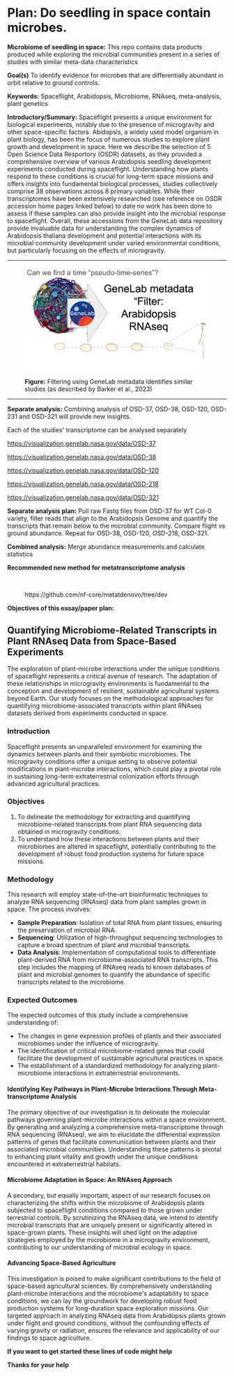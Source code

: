 # Plan: Do seedling in space contain microbes.

**Microbiome of seedling in space:** This repo contains data products produced while exploring the microbial communities present in a series of studies with similar meta-data characteristics

**Goal(s)** To identify evidence for microbes that are differentially abundant in orbit relative to ground controls.

**Keywords:** Spaceflight, Arabidopsis, Microbiome, RNAseq, meta-analysis, plant genetics

**Introductory/Summary:** Spaceflight presents a unique environment for biological experiments, notably due to the presence of microgravity and other space-specific factors. Abidopsis, a widely used model organism in plant biology, has been the focus of numerous studies to explore plant growth and development in space. Here we describe the selection of 5 Open Science Data Resportory (OSDR) datasets, as they provided a comprehensive overview of various Arabidopsis seedling development experiments conducted during spaceflight. Understanding how plants respond to these conditions is crucial for long-term space missions and offers insights into fundamental biological processes, studies collectively comprise 38 observations across 8 primary variables. While their transcriptomes have been extensively researched (see reference on OSDR accession home pages linked below) to date no work has been done to assess if these samples can also provide insight into the microbial response to spaceflight. Overall, these accessions from the GeneLab data repository provide invaluable data for understanding the complex dynamics of Arabidopsis thaliana development and potential interactions with its microbial community development under varied environmental conditions, but particularly focusing on the effects of microgravity.

***

<figure><img src="Slide3.png" alt=""><figcaption><p><strong>Figure:</strong> Filtering using GeneLab metadata identifies similar studies (as described by Barker et al., 2023)</p></figcaption></figure>

***

**Separate analysis:** Combining analysis of OSD-37, OSD-38, OSD-120, OSD-231 and OSD-321 will provide new insights.

Each of the studies' transcriptome can be analysed separately

https://visualization.genelab.nasa.gov/data/OSD-37

https://visualization.genelab.nasa.gov/data/OSD-38

https://visualization.genelab.nasa.gov/data/OSD-120

https://visualization.genelab.nasa.gov/data/OSD-218

https://visualization.genelab.nasa.gov/data/OSD-321

**Separate analysis plan:** Pull raw Fastq files from OSD-37 for WT Col-0 variety, filter reads that align to the Arabidopsis Genome and quantify the transcripts that remain below to the microbial community. Compare flight vs ground abundance. Repeat for OSD-38, OSD-120, OSD-218, OSD-321.

**Combined analysis:** Merge abundance measurements and calculate statistics

**Recommended new method for metatranscriptome analysis**

<figure><img src="https://github.com/dr-richard-barker/Microbiome_seedlings_in_space/assets/8679982/a9accf84-2bdd-4e88-96c8-090b21a5749e" alt=""><figcaption><p>https://github.com/nf-core/metatdenovo/tree/dev</p></figcaption></figure>

**Objectives of this essay/paper plan:**

## Quantifying Microbiome-Related Transcripts in Plant RNAseq Data from Space-Based Experiments

The exploration of plant-microbe interactions under the unique conditions of spaceflight represents a critical avenue of research. The adaptation of these relationships in microgravity environments is fundamental to the conception and development of resilient, sustainable agricultural systems beyond Earth. Our study focuses on the methodological approaches for quantifying microbiome-associated transcripts within plant RNAseq datasets derived from experiments conducted in space.

### Introduction

Spaceflight presents an unparalleled environment for examining the dynamics between plants and their symbiotic microbiomes. The microgravity conditions offer a unique setting to observe potential modifications in plant-microbe interactions, which could play a pivotal role in sustaining long-term extraterrestrial colonization efforts through advanced agricultural practices.

### Objectives

1. To delineate the methodology for extracting and quantifying microbiome-related transcripts from plant RNA sequencing data obtained in microgravity conditions.
2. To understand how these interactions between plants and their microbiomes are altered in spaceflight, potentially contributing to the development of robust food production systems for future space missions.

### Methodology

This research will employ state-of-the-art bioinformatic techniques to analyze RNA sequencing (RNAseq) data from plant samples grown in space. The process involves:

* **Sample Preparation**: Isolation of total RNA from plant tissues, ensuring the preservation of microbial RNA.
* **Sequencing**: Utilization of high-throughput sequencing technologies to capture a broad spectrum of plant and microbial transcripts.
* **Data Analysis**: Implementation of computational tools to differentiate plant-derived RNA from microbiome-associated RNA transcripts. This step includes the mapping of RNAseq reads to known databases of plant and microbial genomes to quantify the abundance of specific transcripts related to the microbiome.

### Expected Outcomes

The expected outcomes of this study include a comprehensive understanding of:

* The changes in gene expression profiles of plants and their associated microbiomes under the influence of microgravity.
* The identification of critical microbiome-related genes that could facilitate the development of sustainable agricultural practices in space.
* The establishment of a standardized methodology for analyzing plant-microbiome interactions in extraterrestrial environments.

#### Identifying Key Pathways in Plant-Microbe Interactions Through Meta-transcriptome Analysis

The primary objective of our investigation is to delineate the molecular pathways governing plant-microbe interactions within a space environment. By generating and analyzing a comprehensive meta-transcriptome through RNA sequencing (RNAseq), we aim to elucidate the differential expression patterns of genes that facilitate communication between plants and their associated microbial communities. Understanding these patterns is pivotal to enhancing plant vitality and growth under the unique conditions encountered in extraterrestrial habitats.

#### Microbiome Adaptation in Space: An RNAseq Approach

A secondary, but equally important, aspect of our research focuses on characterizing the shifts within the microbiome of Arabidopsis plants subjected to spaceflight conditions compared to those grown under terrestrial controls. By scrutinizing the RNAseq data, we intend to identify microbial transcripts that are uniquely present or significantly altered in space-grown plants. These insights will shed light on the adaptive strategies employed by the microbiome in a microgravity environment, contributing to our understanding of microbial ecology in space.

#### Advancing Space-Based Agriculture

This investigation is poised to make significant contributions to the field of space-based agricultural sciences. By comprehensively understanding plant-microbe interactions and the microbiome's adaptability to space conditions, we can lay the groundwork for developing robust food production systems for long-duration space exploration missions. Our targeted approach in analyzing RNAseq data from Arabidopsis plants grown under flight and ground conditions, without the confounding effects of varying gravity or radiation, ensures the relevance and applicability of our findings to space agriculture.

**If you want to get started these lines of code might help**

**Thanks for your help**
